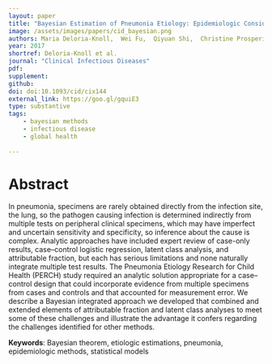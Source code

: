 ```yaml
---
layout: paper
title: "Bayesian Estimation of Pneumonia Etiology: Epidemiologic Considerations and Applications to the Pneumonia Etiology Research for Child Health Study"
image: /assets/images/papers/cid_bayesian.png
authors: Maria Deloria-Knoll,  Wei Fu,  Qiyuan Shi,  Christine Prosperi,  Zhenke Wu,  Laura Hammitt,  Daniel R. Feikin, Henry C. Baggett,  Stephen R.C. Howie,  J. Anthony G. Scott,  David R. Murdoch,  Shabir A. Madhi,  Donald M. Thea, W. Abdullah Brooks,  Karen L. Kotloff,  Mengying Li,  Daniel E. Park,  Wenyi Lin,  Orin S. Levine, Katherine O’Brien, Scott Zeger
year: 2017
shortref: Deloria-Knoll et al.
journal: "Clinical Infectious Diseases"
pdf: 
supplement: 
github: 
doi: doi:10.1093/cid/cix144
external_link: https://goo.gl/gquiE3
type: substantive
tags:
    - bayesian methods
    - infectious disease
    - global health
 
---
```


# Abstract

In pneumonia, specimens are rarely obtained directly from the infection site, the lung, so the pathogen causing infection is determined indirectly from multiple tests on peripheral clinical specimens, which may have imperfect and uncertain sensitivity and specificity, so inference about the cause is complex. Analytic approaches have included expert review of case-only results, case–control logistic regression, latent class analysis, and attributable fraction, but each has serious limitations and none naturally integrate multiple test results. The Pneumonia Etiology Research for Child Health (PERCH) study required an analytic solution appropriate for a case–control design that could incorporate evidence from multiple specimens from cases and controls and that accounted for measurement error. We describe a Bayesian integrated approach we developed that combined and extended elements of attributable fraction and latent class analyses to meet some of these challenges and illustrate the advantage it confers regarding the challenges identified for other methods.

**Keywords**: Bayesian theorem, etiologic estimations, pneumonia, epidemiologic methods, statistical models
